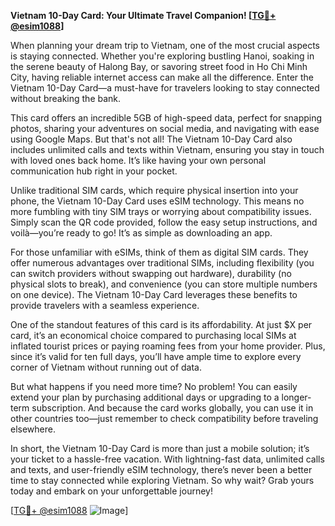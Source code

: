 **Vietnam 10-Day Card: Your Ultimate Travel Companion! [[TG💪+ @esim1088](https://t.me/s/esim1088)]**

When planning your dream trip to Vietnam, one of the most crucial aspects is staying connected. Whether you're exploring bustling Hanoi, soaking in the serene beauty of Halong Bay, or savoring street food in Ho Chi Minh City, having reliable internet access can make all the difference. Enter the Vietnam 10-Day Card—a must-have for travelers looking to stay connected without breaking the bank.

This card offers an incredible 5GB of high-speed data, perfect for snapping photos, sharing your adventures on social media, and navigating with ease using Google Maps. But that's not all! The Vietnam 10-Day Card also includes unlimited calls and texts within Vietnam, ensuring you stay in touch with loved ones back home. It’s like having your own personal communication hub right in your pocket.

Unlike traditional SIM cards, which require physical insertion into your phone, the Vietnam 10-Day Card uses eSIM technology. This means no more fumbling with tiny SIM trays or worrying about compatibility issues. Simply scan the QR code provided, follow the easy setup instructions, and voilà—you’re ready to go! It’s as simple as downloading an app.

For those unfamiliar with eSIMs, think of them as digital SIM cards. They offer numerous advantages over traditional SIMs, including flexibility (you can switch providers without swapping out hardware), durability (no physical slots to break), and convenience (you can store multiple numbers on one device). The Vietnam 10-Day Card leverages these benefits to provide travelers with a seamless experience.

One of the standout features of this card is its affordability. At just $X per card, it’s an economical choice compared to purchasing local SIMs at inflated tourist prices or paying roaming fees from your home provider. Plus, since it’s valid for ten full days, you’ll have ample time to explore every corner of Vietnam without running out of data.

But what happens if you need more time? No problem! You can easily extend your plan by purchasing additional days or upgrading to a longer-term subscription. And because the card works globally, you can use it in other countries too—just remember to check compatibility before traveling elsewhere.

In short, the Vietnam 10-Day Card is more than just a mobile solution; it’s your ticket to a hassle-free vacation. With lightning-fast data, unlimited calls and texts, and user-friendly eSIM technology, there’s never been a better time to stay connected while exploring Vietnam. So why wait? Grab yours today and embark on your unforgettable journey!

[[TG💪+ @esim1088](https://t.me/s/esim1088) ![Image](https://i.postimg.cc/Y0z9fWf4/image.png)]